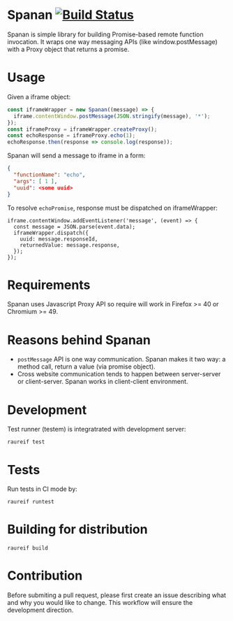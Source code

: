 # Spanan [![Build Status](https://travis-ci.org/chrmod/spanan.svg?branch=master)](https://travis-ci.org/chrmod/spanan)

Spanan is simple library for building Promise-based remote function invocation.
It wraps one way messaging APIs (like window.postMessage) with a Proxy object
that returns a promise.

# Usage

Given a iframe object:

```javascript
const iframeWrapper = new Spanan((message) => {
  iframe.contentWindow.postMessage(JSON.stringify(message), '*');
});
const iframeProxy = iframeWrapper.createProxy();
const echoResponse = iframeProxy.echo(1);
echoResponse.then(response => console.log(response));
```

Spanan will send a message to iframe in a form:

```json
{
  "functionName": "echo",
  "args": [ 1 ],
  "uuid": <some uuid>
}
```

To resolve `echoPromise`, response must be dispatched on iframeWrapper:

```
iframe.contentWindow.addEventListener('message', (event) => {
  const message = JSON.parse(event.data);
  iframeWrapper.dispatch({
    uuid: message.responseId,
    returnedValue: message.response,
  });
});
```

# Requirements

Spanan uses Javascript Proxy API so require will work in Firefox >= 40 or
Chromium >= 49.

# Reasons behind Spanan

- `postMessage` API is one way communication. Spanan makes it two way: a method
  call, return a value (via promise object).
- Cross website communication tends to happen between server-server or
  client-server. Spanan works in client-client environment.


# Development

Test runner (testem) is integratrated with development server:

```
raureif test
```

# Tests

Run tests in CI mode by:

```
raureif runtest
```

# Building for distribution

```
raureif build
```

# Contribution

Before submiting a pull request, please first create an issue describing what
and why you would like to change. This workflow will ensure the development
direction.
